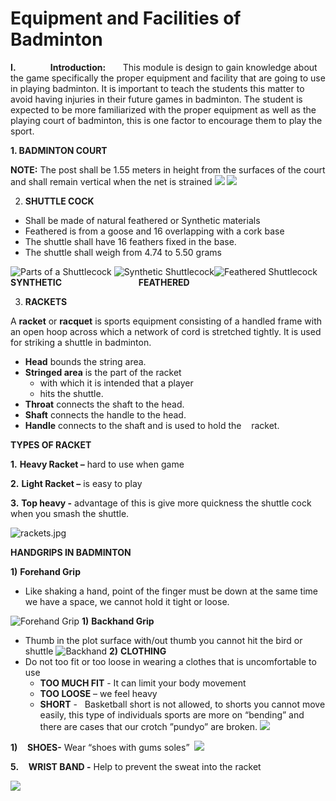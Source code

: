 # Equipment and Facilities of Badminton

**I.**              **Introduction:**       This module is design to gain knowledge about the game specifically the proper equipment and facility that are going to use in playing badminton. It is important to teach the students this matter to avoid having injuries in their future games in badminton. The student is expected to be more familiarized with the proper equipment as well as the playing court of badminton, this is one factor to encourage them to play the sport.

**1. BADMINTON COURT**

**NOTE:** The post shall be 1.55 meters in height from the surfaces of the court and shall remain vertical when the net is strained
![](Pasted%20image%2020221009120240.png)
![](file:///C:/Users/Works/AppData/Local/Packages/oice_16_974fa576_32c1d314_1ec2/AC/Temp/msohtmlclip1/01/clip_image002.jpg)

2. **SHUTTLE COCK**
- Shall be made of natural feathered or Synthetic materials
- Feathered is from a goose and 16 overlapping with a cork base
- The shuttle shall have 16 feathers fixed in the base.
- The shuttle shall weigh from 4.74 to 5.50 grams

![Parts of a Shuttlecock](Pasted%20image%2020221009115727.png)
![Synthetic Shuttlecock](Pasted%20image%2020221009115751.png)![Feathered Shuttlecock](Pasted%20image%2020221009115805.png)
**SYNTHETIC                                            FEATHERED**

3. **RACKETS**

A **racket** or **racquet** is sports equipment consisting of a handled frame with an open hoop across which a network of cord is stretched tightly. It is used for striking a shuttle in badminton.

- **Head** bounds the string area.
- **Stringed area** is the part of the racket
	- with which it is intended that a player
	- hits the shuttle.
- **Throat** connects the shaft to the head.
- **Shaft** connects the handle to the head.
- **Handle** connects to the shaft and is used to hold the    racket.

**TYPES OF RACKET**

**1.** **Heavy Racket –** hard to use when game

**2.** **Light Racket –** is easy to play

**3.** **Top heavy -** advantage of this is give more quickness the shuttle cock when you smash the shuttle.

![rackets.jpg](Pasted%20image%2020221009120305.png)

**HANDGRIPS IN BADMINTON**

**1)** **Forehand Grip**
- Like shaking a hand, point of the finger must be down at the same time we have a space, we cannot hold it tight or loose.  

![Forehand Grip](Pasted%20image%2020221009120345.png)
**1)** **Backhand Grip**
- Thumb in the plot surface with/out thumb you cannot hit the bird or shuttle
![Backhand](Pasted%20image%2020221009120407.png)
**2)** **CLOTHING**
- Do not too fit or too loose in wearing a clothes that is uncomfortable to use
	- **TOO MUCH FIT** - It can limit your body movement
	- **TOO LOOSE** – we feel heavy
	- **SHORT** -   Basketball short is not allowed, to shorts you cannot move easily, this type of individuals sports are more on “bending” and there are cases that our crotch ”pundyo” are broken.
![](Pasted%20image%2020221009120900.png)

**1)**    **SHOES-** Wear “shoes with gums soles” 
![](Pasted%20image%2020221009120916.png)

**5.**    **WRIST BAND -** Help to prevent the sweat into the racket

![](Pasted%20image%2020221009120930.png)